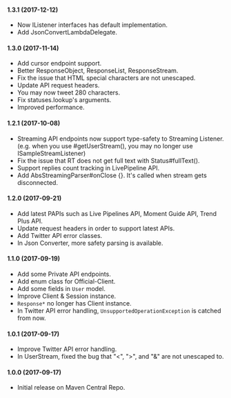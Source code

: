 #### 1.3.1 (2017-12-12)

 * Now IListener interfaces has default implementation. 
 * Add JsonConvertLambdaDelegate.

#### 1.3.0 (2017-11-14)

 * Add cursor endpoint support.
 * Better ResponseObject, ResponseList, ResponseStream.
 * Fix the issue that HTML special characters are not unescaped.
 * Update API request headers.
 * You may now tweet 280 characters.
 * Fix statuses.lookup's arguments.
 * Improved performance.

#### 1.2.1 (2017-10-08)

 * Streaming API endpoints now support type-safety to Streaming Listener. (e.g. when you use #getUserStream(), you may no longer use ISampleStreamListener)
 * Fix the issue that RT does not get full text with Status#fullText().
 * Support replies count tracking in LivePipeline API.
 * Add AbsStreamingParser#onClose {}. It's called when stream gets disconnected.
 
#### 1.2.0 (2017-09-21)

 * Add latest PAPIs such as Live Pipelines API, Moment Guide API, Trend Plus API.
 * Update request headers in order to support latest APIs.
 * Add Twitter API error classes.
 * In Json Converter, more safety parsing is available.

#### 1.1.0 (2017-09-19)

 * Add some Private API endpoints.
 * Add enum class for Official-Client.
 * Add some fields in `User` model.
 * Improve Client & Session instance.
 * `Response*` no longer has Client instance.
 * In Twitter API error handling, `UnsupportedOperationException` is catched from now.

#### 1.0.1 (2017-09-17)

 * Improve Twitter API error handling.
 * In UserStream, fixed the bug that "<", ">", and "&" are not unescaped to.

#### 1.0.0 (2017-09-17)

 * Initial release on Maven Central Repo.
